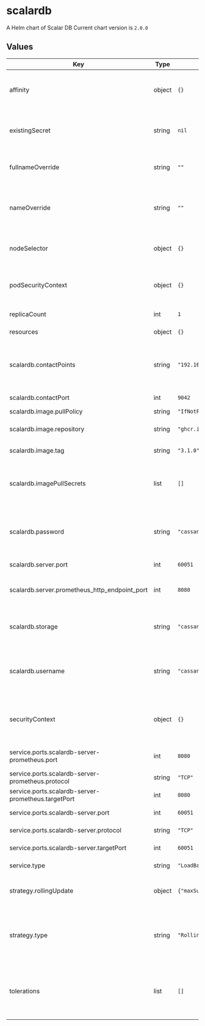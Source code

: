 # scalardb

A Helm chart of Scalar DB
Current chart version is `2.0.0`

## Values

| Key | Type | Default | Description |
|-----|------|---------|-------------|
| affinity | object | `{}` | The affinity/anti-affinity feature, greatly expands the types of constraints you can express. |
| existingSecret | string | `nil` | Name of existing secret to use for storing database username and password. |
| fullnameOverride | string | `""` | String to fully override scalardl.fullname template |
| nameOverride | string | `""` | String to partially override scalardl.fullname template (will maintain the release name) |
| nodeSelector | object | `{}` | nodeSelector is form of node selection constraint. |
| podSecurityContext | object | `{}` | PodSecurityContext holds pod-level security attributes and common container settings. |
| replicaCount | int | `1` | Default values for number of replicas. |
| resources | object | `{}` | Resources allowed to the pod. |
| scalardb.contactPoints | string | `"192.168.10.105"` | The database contanct point such as a hostname of Cassandra or a URL of Cosmos DB account. |
| scalardb.contactPort | int | `9042` | The database port number. |
| scalardb.image.pullPolicy | string | `"IfNotPresent"` |  |
| scalardb.image.repository | string | `"ghcr.io/scalar-labs/scalardb-server"` | Docker image reposiory of Scalar DB server. |
| scalardb.image.tag | string | `"3.1.0"` | Docker tag of the image. |
| scalardb.imagePullSecrets | list | `[]` | Optionally specify an array of imagePullSecrets. Secrets must be manually created in the namespace. |
| scalardb.password | string | `"cassandra"` | The password of the database. For Cosmos DB, Dynamo DB please specify a secret key here. |
| scalardb.server.port | int | `60051` | The port of Scalar DB server. |
| scalardb.server.prometheus_http_endpoint_port | int | `8080` | The port of Prometheus service runnning in Scalar DB server. |
| scalardb.storage | string | `"cassandra"` | Storage implementation. Either cassandra or cosmos or dynamo or jdbc can be set. |
| scalardb.username | string | `"cassandra"` | The username of the database. For Cosmos DB please leave blank. For Dynamo DB please specify key id here. |
| securityContext | object | `{}` | Setting security context at the pod applies those settings to all containers in the pod. |
| service.ports.scalardb-server-prometheus.port | int | `8080` | Prometheus of Scalar DB server protocol. |
| service.ports.scalardb-server-prometheus.protocol | string | `"TCP"` |  |
| service.ports.scalardb-server-prometheus.targetPort | int | `8080` |  |
| service.ports.scalardb-server.port | int | `60051` | Scalar DB server port. |
| service.ports.scalardb-server.protocol | string | `"TCP"` | Scalar DB server protocol. |
| service.ports.scalardb-server.targetPort | int | `60051` | Scalar DB server target port. |
| service.type | string | `"LoadBalancer"` | service types in kubernetes. |
| strategy.rollingUpdate | object | `{"maxSurge":"25%","maxUnavailable":"25%"}` | The number of pods that can be unavailable during the update process |
| strategy.type | string | `"RollingUpdate"` | New pods are added gradually, and old pods are terminated gradually, e.g: Recreate or RollingUpdate |
| tolerations | list | `[]` | Tolerations are applied to pods, and allow (but do not require) the pods to schedule onto nodes with matching taints. |
